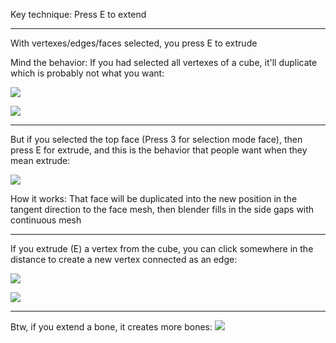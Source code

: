
Key technique: Press E to extend

---


With vertexes/edges/faces selected, you press E to extrude

Mind the behavior:
If you had selected all vertexes of a cube, it'll duplicate which is probably not what you want:

![](https://i.imgur.com/5I0ZVTy.png)

![](https://i.imgur.com/VuiiYvz.png)

---


But if you selected the top face (Press 3 for selection mode face), then press E for extrude, and this is the behavior that people want when they mean extrude:

![](https://i.imgur.com/eEyeYG0.png)


How it works: That face will be duplicated into the new position in the tangent direction to the face mesh, then blender fills in the side gaps with continuous mesh


---

If you extrude (E) a vertex from the cube, you can click somewhere in the distance to create a new vertex connected as an edge:

![](https://i.imgur.com/hYm8UBU.png)


![](https://i.imgur.com/6E7o2OX.png)


----

Btw, if you extend a bone, it creates more bones:
![](https://i.imgur.com/7Je5bfX.png)
